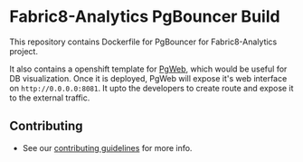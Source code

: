 # Fabric8-Analytics PgBouncer Build

This repository contains Dockerfile for PgBouncer for Fabric8-Analytics project.

It also contains a openshift template for [PgWeb](https://github.com/sosedoff/pgweb), which would be useful for DB visualization. Once it is deployed, PgWeb will expose it's web interface on `http://0.0.0.0:8081`. It upto the developers to create route and expose it to the external traffic.

## Contributing

- See our [contributing guidelines](https://github.com/fabric8-analytics/common/blob/master/CONTRIBUTING.md) for more info.
